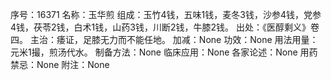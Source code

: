序号：16371
名称：玉华煎
组成：玉竹4钱，五味1钱，麦冬3钱，沙参4钱，党参4钱，茯苓2钱，白术1钱，山药3钱，川断2钱，牛膝2钱。
出处：《医醇剩义》卷四。
主治：痿证，足膝无力而不能任地。
加减：None
功效：None
用法用量：元米1撮，煎汤代水。
制备方法：None
临床应用：None
各家论述：None
用药禁忌：None
附注：None
